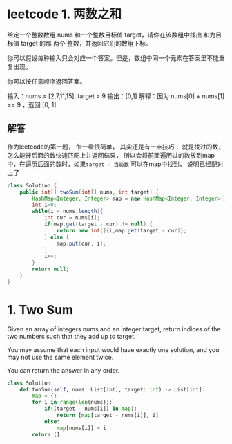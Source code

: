 # leetcode 1. 两数之和

给定一个整数数组 nums 和一个整数目标值 target，请你在该数组中找出 和为目标值 target  的那 两个 整数，并返回它们的数组下标。

你可以假设每种输入只会对应一个答案。但是，数组中同一个元素在答案里不能重复出现。

你可以按任意顺序返回答案。

输入：nums = [2,7,11,15], target = 9
输出：[0,1]
解释：因为 nums[0] + nums[1] == 9 ，返回 [0, 1] 

## 解答

作为leetcode的第一题， 乍一看很简单， 其实还是有一点技巧： 就是找过的数， 怎么能被后面的数快速匹配上并返回结果， 所以会将前面遍历过的数放到map中，在遍历后面的数时，如果`target - 当前数` 可以在map中找到， 说明已经配对上了

```java
class Solution {
    public int[] twoSum(int[] nums, int target) {
        HashMap<Integer, Integer> map = new HashMap<Integer, Integer>();
        int i=0;
        while(i < nums.length){
            int cur = nums[i];
            if(map.get(target - cur) != null) {
                return new int[]{i,map.get(target - cur)};
            } else {
                map.put(cur, i);
            }
            i++;
        }
        return null;
    }
}
```

# 1. Two Sum

Given an array of integers nums and an integer target, return indices of the two numbers such that they add up to target.

You may assume that each input would have exactly one solution, and you may not use the same element twice.

You can return the answer in any order.

```python
class Solution:
    def twoSum(self, nums: List[int], target: int) -> List[int]:
        map = {}
        for i in range(len(nums)):
            if((target - nums[i]) in map):
                return [map[target - nums[i]], i]
            else:
                map[nums[i]] = i
        return []
```